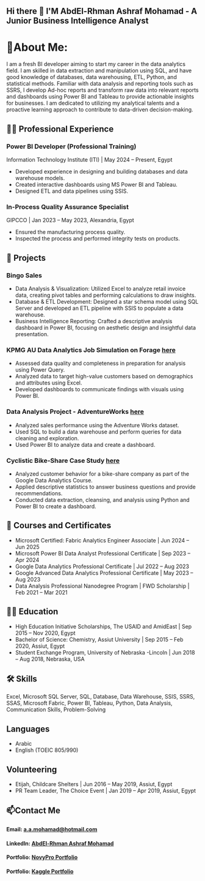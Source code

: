 ## Hi there 👋 I'M AbdEl-Rhman Ashraf Mohamad - A Junior  Business Intelligence Analyst

<!--
**AbdEl-RhmanMohamad/AbdEl-RhmanMohamad** is a ✨ _special_ ✨ repository because its `README.md` (this file) appears on your GitHub profile.

Here are some ideas to get you started:

- 🔭 I’m currently working on ...
- 🌱 I’m currently learning ...
- 👯 I’m looking to collaborate on ...
- 🤔 I’m looking for help with ...
- 💬 Ask me about ...
- 📫 How to reach me: ...
- 😄 Pronouns: ...
- ⚡ Fun fact: ...
-->
# 

# 🔭About Me:
I am a fresh BI developer aiming to start my career in the data analytics field. I am skilled in data extraction and manipulation using SQL, and have good knowledge of databases, data warehousing, ETL, Python, and statistical methods. Familiar with data analysis and reporting tools such as SSRS, I develop Ad-hoc reports and transform raw data into relevant reports and dashboards using Power BI and Tableau to provide actionable insights for businesses. I am dedicated to utilizing my analytical talents and a proactive learning approach to contribute to data-driven decision-making.

## 👨‍💻 Professional Experience
### Power BI Developer (Professional Training)
Information Technology Institute (ITI) | May 2024 – Present, Egypt

- Developed experience in designing and building databases and data warehouse models.
- Created interactive dashboards using MS Power BI and Tableau.
- Designed ETL and data pipelines using SSIS.


### In-Process Quality Assurance Specialist
GIPCCO | Jan 2023 – May 2023, Alexandria, Egypt

- Ensured the manufacturing process quality.
- Inspected the process and performed integrity tests on products.


## :mag_right: Projects

### Bingo Sales
- Data Analysis & Visualization: Utilized Excel to analyze retail invoice data, creating pivot tables and performing calculations to draw insights.
- Database & ETL Development: Designed a star schema model using SQL Server and developed an ETL pipeline with SSIS to populate a data warehouse.
- Business Intelligence Reporting: Crafted a descriptive analysis dashboard in Power BI, focusing on aesthetic design and insightful data presentation.

### KPMG AU Data Analytics Job Simulation on Forage [here](https://github.com/AbdEl-RhmanMohamad/KPMG-AU-Data-Analytics)
- Assessed data quality and completeness in preparation for analysis using Power Query.
- Analyzed data to target high-value customers based on demographics and attributes using Excel.
- Developed dashboards to communicate findings with visuals using Power BI.

### Data Analysis Project - AdventureWorks [here](https://github.com/AbdEl-RhmanMohamad/Data-Analysis-Project-AdvantureWorks)
- Analyzed sales performance using the Adventure Works dataset.
- Used SQL to build a data warehouse and perform queries for data cleaning and exploration.
- Used Power BI to analyze data and create a dashboard.

### Cyclistic Bike-Share Case Study [here](https://github.com/AbdEl-RhmanMohamad/Cyclistic-Bike-Share-Case-Study)
- Analyzed customer behavior for a bike-share company as part of the Google Data Analytics Course.
- Applied descriptive statistics to answer business questions and provide recommendations.
- Conducted data extraction, cleansing, and analysis using Python and Power BI to create a dashboard.


## :scroll: Courses and Certificates
- Microsoft Certified: Fabric Analytics Engineer Associate | Jun 2024 – Jun 2025
- Microsoft Power BI Data Analyst Professional Certificate | Sep 2023 – Apr 2024
- Google Data Analytics Professional Certificate | Jul 2022 – Aug 2023
- Google Advanced Data Analytics Professional Certificate | May 2023 – Aug 2023
- Data Analysis Professional Nanodegree Program | FWD Scholarship | Feb 2021 – Mar 2021


## :man_student: Education
- High Education Initiative Scholarships, The USAID and AmidEast | Sep 2015 – Nov 2020, Egypt
- Bachelor of Science: Chemistry, Assiut University | Sep 2015 – Feb 2020, Assiut, Egypt
- Student Exchange Program, University of Nebraska -Lincoln | Jun 2018 – Aug 2018, Nebraska, USA


## :hammer_and_wrench: Skills
Excel, Microsoft SQL Server, SQL, Database, Data Warehouse, SSIS, SSRS, SSAS, Microsoft Fabric, Power BI, Tableau, Python, Data Analysis, Communication Skills, Problem-Solving


## Languages
- Arabic
- English (TOEIC 805/990)


## Volunteering
- Etijah, Childcare Shelters | Jun 2016 – May 2019, Assiut, Egypt
- PR Team Leader, The Choice Event | Jan 2019 – Apr 2019, Assiut, Egypt


## 📫Contact Me
#### Email: [a.a.mohamad@hotmail.com](a.a.mohamad@hotmail.com)
#### LinkedIn: [AbdEl-Rhman Ashraf Mohamad](https://www.linkedin.com/in/abdelrhmanmohamad/)
#### Portfolio: [NovyPro Portfolio](https://www.novypro.com/profile_projects/abdel-rhmanashraf)
#### Portfolio: [Kaggle Portfolio](https://www.kaggle.com/abdelrhmanashrafm)
